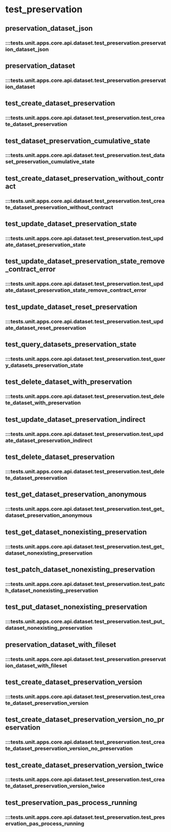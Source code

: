 # test_preservation

## preservation_dataset_json

### :::tests.unit.apps.core.api.dataset.test_preservation.preservation_dataset_json

## preservation_dataset

### :::tests.unit.apps.core.api.dataset.test_preservation.preservation_dataset

## test_create_dataset_preservation

### :::tests.unit.apps.core.api.dataset.test_preservation.test_create_dataset_preservation

## test_dataset_preservation_cumulative_state

### :::tests.unit.apps.core.api.dataset.test_preservation.test_dataset_preservation_cumulative_state

## test_create_dataset_preservation_without_contract

### :::tests.unit.apps.core.api.dataset.test_preservation.test_create_dataset_preservation_without_contract

## test_update_dataset_preservation_state

### :::tests.unit.apps.core.api.dataset.test_preservation.test_update_dataset_preservation_state

## test_update_dataset_preservation_state_remove_contract_error

### :::tests.unit.apps.core.api.dataset.test_preservation.test_update_dataset_preservation_state_remove_contract_error

## test_update_dataset_reset_preservation

### :::tests.unit.apps.core.api.dataset.test_preservation.test_update_dataset_reset_preservation

## test_query_datasets_preservation_state

### :::tests.unit.apps.core.api.dataset.test_preservation.test_query_datasets_preservation_state

## test_delete_dataset_with_preservation

### :::tests.unit.apps.core.api.dataset.test_preservation.test_delete_dataset_with_preservation

## test_update_dataset_preservation_indirect

### :::tests.unit.apps.core.api.dataset.test_preservation.test_update_dataset_preservation_indirect

## test_delete_dataset_preservation

### :::tests.unit.apps.core.api.dataset.test_preservation.test_delete_dataset_preservation

## test_get_dataset_preservation_anonymous

### :::tests.unit.apps.core.api.dataset.test_preservation.test_get_dataset_preservation_anonymous

## test_get_dataset_nonexisting_preservation

### :::tests.unit.apps.core.api.dataset.test_preservation.test_get_dataset_nonexisting_preservation

## test_patch_dataset_nonexisting_preservation

### :::tests.unit.apps.core.api.dataset.test_preservation.test_patch_dataset_nonexisting_preservation

## test_put_dataset_nonexisting_preservation

### :::tests.unit.apps.core.api.dataset.test_preservation.test_put_dataset_nonexisting_preservation

## preservation_dataset_with_fileset

### :::tests.unit.apps.core.api.dataset.test_preservation.preservation_dataset_with_fileset

## test_create_dataset_preservation_version

### :::tests.unit.apps.core.api.dataset.test_preservation.test_create_dataset_preservation_version

## test_create_dataset_preservation_version_no_preservation

### :::tests.unit.apps.core.api.dataset.test_preservation.test_create_dataset_preservation_version_no_preservation

## test_create_dataset_preservation_version_twice

### :::tests.unit.apps.core.api.dataset.test_preservation.test_create_dataset_preservation_version_twice

## test_preservation_pas_process_running

### :::tests.unit.apps.core.api.dataset.test_preservation.test_preservation_pas_process_running

